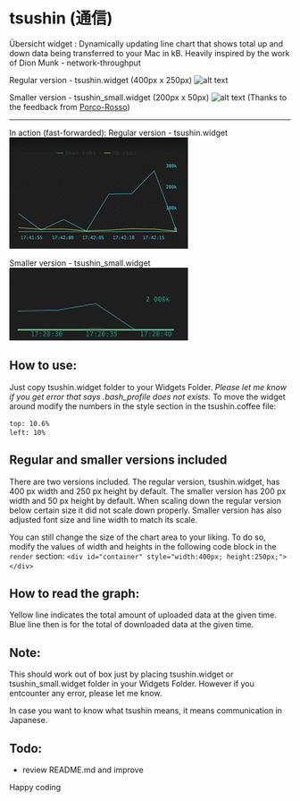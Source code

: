 # tsushin (通信)
Übersicht widget : Dynamically updating line chart that shows total up and down data being transferred to your Mac in kB. Heavily inspired by the work of Dion Munk -  network-throughput

Regular version - tsushin.widget (400px x 250px)
![alt text](screenshot.png "Tsushin")

Smaller version - tsushin_small.widget (200px x 50px) 
![alt text](screenshot_small.png "Tsushin small")
(Thanks to the feedback from [Porco-Rosso](https://github.com/Porco-Rosso))

----
In action (fast-forwarded):
Regular version - tsushin.widget
![alt text](tsushin.gif "Tsushin")

Smaller version - tsushin_small.widget
![alt text](tsushin_small.gif "Tsushin small")


## How to use:
Just copy tsushin.widget folder to your Widgets Folder. _Please let me know if you get error that says .bash_profile does not exists._
To move the widget around modify the numbers in the style section in the tsushin.coffee file:
```
top: 10.6%
left: 10%
```

## Regular and smaller versions included
There are two versions included. The regular version, tsushin.widget, has 400 px width and 250 px height by default. The smaller version has 200 px width and 50 px height by default. When scaling down the regular version below certain size it did not scale down properly. Smaller version has also adjusted font size and line width to match its scale.

You can still change the size of the chart area to your liking. To do so, modify the values of width and heights in the following code block in the `render` section:
`<div id="container" style="width:400px; height:250px;"></div>`

## How to read the graph:
Yellow line indicates the total amount of uploaded data at the given time.
Blue line then is for the total of downloaded data at the given time.

## Note:
This should work out of box just by placing tsushin.widget or tsushin_small.widget folder in your Widgets Folder. However if you entcounter any error, please let me know.

In case you want to know what tsushin means, it means communication in Japanese.

## Todo:
- review README.md and improve

Happy coding
